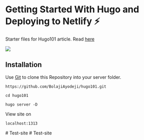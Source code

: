 # Getting Started With Hugo and Deploying to Netlify :zap:
Starter files for Hugo101 article. Read [here](https://bolajiayodeji.com/getting-started-with-hugo-and-deploying-to-netlify-cjyaj1be3000hvjs1z2ipvmuw)

![](https://cdn-images-1.medium.com/max/800/1*oIEz4ooK0G4XUVViipHHjA.png)

## Installation

Use [Git](https://git-scm.com) to clone this Repository into your server folder.

```git
https://github.com/BolajiAyodeji/hugo101.git
```
```git
cd hugo101
```
```
hugo server -D
```
View site on 

```shell
localhost:1313
```
#   T e s t - s i t e  
 #   T e s t - s i t e  
 